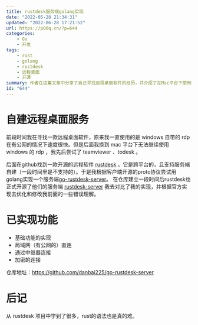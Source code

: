 ```yaml
---
title: rustdesk服务端golang实现
date: "2022-05-28 21:34:31"
updated: "2022-06-28 17:21:52"
url: https://p00q.cn/?p=644
categories:
    - Go
    - 开发
tags:
    - rust
    - golang
    - rustdesk
    - 远程桌面
    - 开源
summary: 作者在这篇文章中分享了自己寻找远程桌面软件的经历，并介绍了在Mac平台下使用开源软件rustdesk建立自己的远程桌面服务的过程。作者通过实现基础功能、局域网直连、中继器连接和加密连接等功能，最终完成了一个可以使用的远程桌面服务端。文章最后，作者表示从rustdesk项目中学到了很多，并提到了rust的语法难度。
id: "644"
---
```


# 自建远程桌面服务

前段时间我在寻找一款远程桌面软件，原来我一直使用的是 windows 自带的 rdp 在有公网的情况下速度很快。但是后面我换到 mac 平台下无法继续使用 windows 的 rdp ，我先后尝试了 teamviewer 、todesk 。

后面在github找到一款开源的远程软件 [rustdesk](https://github.com/rustdesk/rustdesk) 。它是跨平台的，且支持服务端自建（一段时间里是不支持的）。于是我根据客户端开源的proto协议尝试用golang实现一个服务端[go-rustdesk-server](https://github.com/danbai225/go-rustdesk-server)。
在仓库建立一段时间后rustdesk也正式开源了他们的服务端 [rustdesk-server](https://github.com/rustdesk/rustdesk-server) 我去对比了我的实现，并根据官方实现去优化和修改我前面的一些错误理解。

# 已实现功能

- 基础功能的实现
- 局域网（有公网的）直连
- 通过中继器连接
- 加密的连接

仓库地址：https://github.com/danbai225/go-rustdesk-server

# 后记

从 rustdesk 项目中学到了很多，rust的语法也是真的难。
